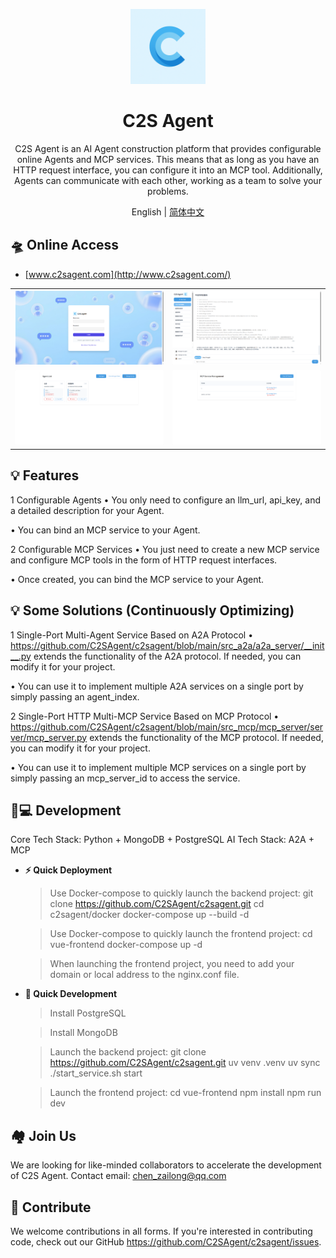 <div align="center">

<a href="http://www.c2sagent.com/"><img src="./.github/imgs/logo.png" width="120" height="120" alt="c2sagent logo"></a>

# C2S Agent

C2S Agent is an AI Agent construction platform that provides configurable online Agents and MCP services. This means that as long as you have an HTTP request interface, you can configure it into an MCP tool. Additionally, Agents can communicate with each other, working as a team to solve your problems.

English | [简体中文](./README_zh.md)

</div>

## 🛸 Online Access

- [www.c2sagent.com](http://www.c2sagent.com/)

|                                    |                                    |
| ---------------------------------- | ---------------------------------- |
| ![Demo](./.github/imgs/login.png) | ![Demo](./.github/imgs/main.png) |
| ![Demo](./.github/imgs/agent.png) | ![Demo](./.github/imgs/mcp.png) |

## 💡 Features

1 Configurable Agents
   • You only need to configure an llm_url, api_key, and a detailed description for your Agent.

   • You can bind an MCP service to your Agent.

2 Configurable MCP Services
   • You just need to create a new MCP service and configure MCP tools in the form of HTTP request interfaces.

   • Once created, you can bind the MCP service to your Agent.

## 💡 Some Solutions (Continuously Optimizing)

1 Single-Port Multi-Agent Service Based on A2A Protocol
   • https://github.com/C2SAgent/c2sagent/blob/main/src_a2a/a2a_server/__init__.py extends the functionality of the A2A protocol. If needed, you can modify it for your project.

   • You can use it to implement multiple A2A services on a single port by simply passing an agent_index.

2 Single-Port HTTP Multi-MCP Service Based on MCP Protocol
   • https://github.com/C2SAgent/c2sagent/blob/main/src_mcp/mcp_server/server/mcp_server.py extends the functionality of the MCP protocol. If needed, you can modify it for your project.

   • You can use it to implement multiple MCP services on a single port by simply passing an mcp_server_id to access the service.

## 👨💻 Development

Core Tech Stack: Python + MongoDB + PostgreSQL
AI Tech Stack: A2A + MCP

- **⚡ Quick Deployment**

  > Use Docker-compose to quickly launch the backend project:
  git clone https://github.com/C2SAgent/c2sagent.git
  cd c2sagent/docker
  docker-compose up --build -d


  > Use Docker-compose to quickly launch the frontend project:
  cd vue-frontend
  docker-compose up -d


  > When launching the frontend project, you need to add your domain or local address to the nginx.conf file.

- **🚀 Quick Development**

  > Install PostgreSQL

  > Install MongoDB

  > Launch the backend project:
  git clone https://github.com/C2SAgent/c2sagent.git
  uv venv .venv
  uv sync
  ./start_service.sh start


  > Launch the frontend project:
  cd vue-frontend
  npm install
  npm run dev


## 🏘️ Join Us

We are looking for like-minded collaborators to accelerate the development of C2S Agent.
Contact email: chen_zailong@qq.com

## 🤝 Contribute

We welcome contributions in all forms. If you're interested in contributing code, check out our GitHub https://github.com/C2SAgent/c2sagent/issues.
